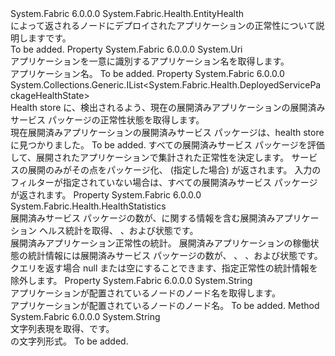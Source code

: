 <Type Name="DeployedApplicationHealth" FullName="System.Fabric.Health.DeployedApplicationHealth">
  <TypeSignature Language="C#" Value="public sealed class DeployedApplicationHealth : System.Fabric.Health.EntityHealth" />
  <TypeSignature Language="ILAsm" Value=".class public auto ansi sealed beforefieldinit DeployedApplicationHealth extends System.Fabric.Health.EntityHealth" />
  <TypeSignature Language="DocId" Value="T:System.Fabric.Health.DeployedApplicationHealth" />
  <TypeSignature Language="VB.NET" Value="Public NotInheritable Class DeployedApplicationHealth&#xA;Inherits EntityHealth" />
  <TypeSignature Language="F#" Value="type DeployedApplicationHealth = class&#xA;    inherit EntityHealth" />
  <AssemblyInfo>
    <AssemblyName>System.Fabric</AssemblyName>
    <AssemblyVersion>6.0.0.0</AssemblyVersion>
  </AssemblyInfo>
  <Base>
    <BaseTypeName>System.Fabric.Health.EntityHealth</BaseTypeName>
  </Base>
  <Interfaces />
  <Docs>
    <summary>
      <para>によって返されるノードにデプロイされたアプリケーションの正常性について説明します<see cref="M:System.Fabric.FabricClient.HealthClient.GetDeployedApplicationHealthAsync(System.Fabric.Description.DeployedApplicationHealthQueryDescription)" />です。</para>
    </summary>
    <remarks>To be added.</remarks>
  </Docs>
  <Members>
    <Member MemberName="ApplicationName">
      <MemberSignature Language="C#" Value="public Uri ApplicationName { get; }" />
      <MemberSignature Language="ILAsm" Value=".property instance class System.Uri ApplicationName" />
      <MemberSignature Language="DocId" Value="P:System.Fabric.Health.DeployedApplicationHealth.ApplicationName" />
      <MemberSignature Language="VB.NET" Value="Public ReadOnly Property ApplicationName As Uri" />
      <MemberSignature Language="F#" Value="member this.ApplicationName : Uri" Usage="System.Fabric.Health.DeployedApplicationHealth.ApplicationName" />
      <MemberType>Property</MemberType>
      <AssemblyInfo>
        <AssemblyName>System.Fabric</AssemblyName>
        <AssemblyVersion>6.0.0.0</AssemblyVersion>
      </AssemblyInfo>
      <ReturnValue>
        <ReturnType>System.Uri</ReturnType>
      </ReturnValue>
      <Docs>
        <summary>
          <para>アプリケーションを一意に識別するアプリケーション名を取得します。 </para>
        </summary>
        <value>
          <para>アプリケーション名。</para>
        </value>
        <remarks>To be added.</remarks>
      </Docs>
    </Member>
    <Member MemberName="DeployedServicePackageHealthStates">
      <MemberSignature Language="C#" Value="public System.Collections.Generic.IList&lt;System.Fabric.Health.DeployedServicePackageHealthState&gt; DeployedServicePackageHealthStates { get; }" />
      <MemberSignature Language="ILAsm" Value=".property instance class System.Collections.Generic.IList`1&lt;class System.Fabric.Health.DeployedServicePackageHealthState&gt; DeployedServicePackageHealthStates" />
      <MemberSignature Language="DocId" Value="P:System.Fabric.Health.DeployedApplicationHealth.DeployedServicePackageHealthStates" />
      <MemberSignature Language="VB.NET" Value="Public ReadOnly Property DeployedServicePackageHealthStates As IList(Of DeployedServicePackageHealthState)" />
      <MemberSignature Language="F#" Value="member this.DeployedServicePackageHealthStates : System.Collections.Generic.IList&lt;System.Fabric.Health.DeployedServicePackageHealthState&gt;" Usage="System.Fabric.Health.DeployedApplicationHealth.DeployedServicePackageHealthStates" />
      <MemberType>Property</MemberType>
      <AssemblyInfo>
        <AssemblyName>System.Fabric</AssemblyName>
        <AssemblyVersion>6.0.0.0</AssemblyVersion>
      </AssemblyInfo>
      <ReturnValue>
        <ReturnType>System.Collections.Generic.IList&lt;System.Fabric.Health.DeployedServicePackageHealthState&gt;</ReturnType>
      </ReturnValue>
      <Docs>
        <summary>
          <para>Health store に、検出されるよう、現在の展開済みアプリケーションの展開済みサービス パッケージの正常性状態を取得します。</para>
        </summary>
        <value>
          <para>現在展開済みアプリケーションの展開済みサービス パッケージは、health store に見つかりました。</para>
        </value>
        <remarks>To be added.</remarks>
        <para>すべての展開済みサービス パッケージを評価して、展開されたアプリケーションで集計された正常性を決定します。</para>
        <para>サービスの展開のみがその点をパッケージ化、 <see cref="P:System.Fabric.Description.DeployedApplicationHealthQueryDescription.DeployedServicePackagesFilter" /> (指定した場合) が返されます。 入力のフィルターが指定されていない場合は、すべての展開済みサービス パッケージが返されます。</para>
      </Docs>
    </Member>
    <Member MemberName="HealthStatistics">
      <MemberSignature Language="C#" Value="public System.Fabric.Health.HealthStatistics HealthStatistics { get; }" />
      <MemberSignature Language="ILAsm" Value=".property instance class System.Fabric.Health.HealthStatistics HealthStatistics" />
      <MemberSignature Language="DocId" Value="P:System.Fabric.Health.DeployedApplicationHealth.HealthStatistics" />
      <MemberSignature Language="VB.NET" Value="Public ReadOnly Property HealthStatistics As HealthStatistics" />
      <MemberSignature Language="F#" Value="member this.HealthStatistics : System.Fabric.Health.HealthStatistics" Usage="System.Fabric.Health.DeployedApplicationHealth.HealthStatistics" />
      <MemberType>Property</MemberType>
      <AssemblyInfo>
        <AssemblyName>System.Fabric</AssemblyName>
        <AssemblyVersion>6.0.0.0</AssemblyVersion>
      </AssemblyInfo>
      <ReturnValue>
        <ReturnType>System.Fabric.Health.HealthStatistics</ReturnType>
      </ReturnValue>
      <Docs>
        <summary>
            展開済みサービス パッケージの数が、に関する情報を含む展開済みアプリケーション ヘルス統計を取得<see cref="F:System.Fabric.Health.HealthState.Ok" />、 <see cref="F:System.Fabric.Health.HealthState.Warning" />、および<see cref="F:System.Fabric.Health.HealthState.Error" />状態です。
            </summary>
        <value>展開済みアプリケーション正常性の統計。</value>
        <remarks>
          <para>
            展開済みアプリケーションの稼働状態の統計情報には展開済みサービス パッケージの数が、 <see cref="F:System.Fabric.Health.HealthState.Ok" />、 <see cref="F:System.Fabric.Health.HealthState.Warning" />、および<see cref="F:System.Fabric.Health.HealthState.Error" />状態です。
            クエリを返す場合 null または空にすることできます、<see cref="T:System.Fabric.Health.DeployedApplicationHealth" />指定<see cref="T:System.Fabric.Health.DeployedApplicationHealthStatisticsFilter" />正常性の統計情報を除外します。
            </para>
        </remarks>
      </Docs>
    </Member>
    <Member MemberName="NodeName">
      <MemberSignature Language="C#" Value="public string NodeName { get; }" />
      <MemberSignature Language="ILAsm" Value=".property instance string NodeName" />
      <MemberSignature Language="DocId" Value="P:System.Fabric.Health.DeployedApplicationHealth.NodeName" />
      <MemberSignature Language="VB.NET" Value="Public ReadOnly Property NodeName As String" />
      <MemberSignature Language="F#" Value="member this.NodeName : string" Usage="System.Fabric.Health.DeployedApplicationHealth.NodeName" />
      <MemberType>Property</MemberType>
      <AssemblyInfo>
        <AssemblyName>System.Fabric</AssemblyName>
        <AssemblyVersion>6.0.0.0</AssemblyVersion>
      </AssemblyInfo>
      <ReturnValue>
        <ReturnType>System.String</ReturnType>
      </ReturnValue>
      <Docs>
        <summary>
          <para>アプリケーションが配置されているノードのノード名を取得します。</para>
        </summary>
        <value>
          <para>アプリケーションが配置されているノードのノード名。</para>
        </value>
        <remarks>To be added.</remarks>
      </Docs>
    </Member>
    <Member MemberName="ToString">
      <MemberSignature Language="C#" Value="public override string ToString ();" />
      <MemberSignature Language="ILAsm" Value=".method public hidebysig virtual instance string ToString() cil managed" />
      <MemberSignature Language="DocId" Value="M:System.Fabric.Health.DeployedApplicationHealth.ToString" />
      <MemberSignature Language="VB.NET" Value="Public Overrides Function ToString () As String" />
      <MemberSignature Language="F#" Value="override this.ToString : unit -&gt; string" Usage="deployedApplicationHealth.ToString " />
      <MemberType>Method</MemberType>
      <AssemblyInfo>
        <AssemblyName>System.Fabric</AssemblyName>
        <AssemblyVersion>6.0.0.0</AssemblyVersion>
      </AssemblyInfo>
      <ReturnValue>
        <ReturnType>System.String</ReturnType>
      </ReturnValue>
      <Parameters />
      <Docs>
        <summary>
            文字列表現を取得、<see cref="T:System.Fabric.Health.DeployedApplicationHealth" />です。
            </summary>
        <returns><see cref="T:System.Fabric.Health.DeployedApplicationHealth" /> の文字列形式。</returns>
        <remarks>To be added.</remarks>
      </Docs>
    </Member>
  </Members>
</Type>